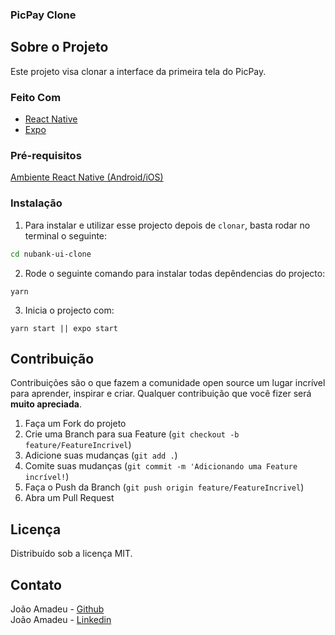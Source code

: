 ### PicPay Clone

## Sobre o Projeto

Este projeto visa clonar a interface da primeira tela do PicPay.

### Feito Com

- [React Native](http://facebook.github.io/react-native/)
- [Expo](https://expo.io/)

### Pré-requisitos

[Ambiente React Native (Android/iOS)](https://github.com/Rocketseat/ambiente-react-native)

### Instalação

1. Para instalar e utilizar esse projecto depois de `clonar`, basta rodar no terminal o seguinte:

```sh
cd nubank-ui-clone
```

2. Rode o seguinte comando para instalar todas depêndencias do projecto:

```
yarn
```

3. Inicia o projecto com:

```
yarn start || expo start
```

## Contribuição

Contribuições são o que fazem a comunidade open source um lugar incrível para aprender, inspirar e criar. Qualquer contribuição que você fizer será **muito apreciada**.

1. Faça um Fork do projeto
2. Crie uma Branch para sua Feature (`git checkout -b feature/FeatureIncrivel`)
3. Adicione suas mudanças (`git add .`)
4. Comite suas mudanças (`git commit -m 'Adicionando uma Feature incrível!`)
5. Faça o Push da Branch (`git push origin feature/FeatureIncrivel`)
6. Abra um Pull Request

<!-- LICENSE -->

## Licença

Distribuído sob a licença MIT.

<!-- CONTACT -->

## Contato

João Amadeu - [Github](https://github.com/jmamadeu) <br>
João Amadeu - [Linkedin](https://www.linkedin.com/in/jo%C3%A3o-amadeu-8812291a5/)
